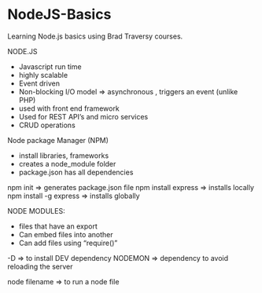 # NodeJS-Basics

Learning Node.js basics using Brad Traversy courses.

NODE.JS

- Javascript run time 
- highly scalable
- Event driven
- Non-blocking I/O model => asynchronous , triggers an event (unlike PHP)
- used with front end framework 
- Used for REST API’s and micro services
- CRUD operations

Node package Manager (NPM)
- install libraries, frameworks
- creates a node_module folder
- package.json has all dependencies


npm init => generates package.json file
npm install express => installs locally
npm install -g express => installs globally


NODE MODULES:
- files that have an export
- Can embed files into another
- Can add files using “require()” 

-D => to install DEV dependency
NODEMON => dependency to avoid reloading the server

node filename => to run a node file
